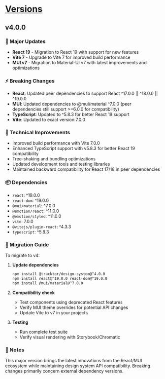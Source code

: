 # [Versions](https://github.com/Tracktor/design-system/releases)

## v4.0.0
### 🎉 Major Updates
- **React 19** - Migration to React 19 with support for new features
- **Vite 7** - Upgrade to Vite 7 for improved build performance
- **MUI v7** - Migration to Material-UI v7 with latest improvements and optimizations

### ⚡ Breaking Changes
- **React**: Updated peer dependencies to support React ^17.0.0 || ^18.0.0 || ^19.0.0
- **MUI**: Updated dependencies to @mui/material ^7.0.0 (peer dependencies still support >=6.0.0 for compatibility)
- **TypeScript**: Updated to ^5.8.3 for better React 19 support
- **Vite**: Updated to exact version 7.0.0

### 🔧 Technical Improvements
- Improved build performance with Vite 7.0.0
- Enhanced TypeScript support with v5.8.3 for better React 19 compatibility
- Tree-shaking and bundling optimizations
- Updated development tools and testing libraries
- Maintained backward compatibility for React 17/18 in peer dependencies

### 📦 Dependencies
- `react`: ^19.0.0
- `react-dom`: ^19.0.0
- `@mui/material`: ^7.0.0
- `@emotion/react`: ^11.0.0
- `@emotion/styled`: ^11.0.0
- `vite`: 7.0.0
- `@vitejs/plugin-react`: ^4.3.3
- `typescript`: ^5.8.3

### 🚨 Migration Guide
To migrate to v4:

1. **Update dependencies**
   ```bash
   npm install @tracktor/design-system@^4.0.0
   npm install react@^19.0.0 react-dom@^19.0.0
   npm install @mui/material@^7.0.0
   ```

2. **Compatibility check**
    - Test components using deprecated React features
    - Verify MUI theme overrides for potential API changes
    - Update Vite to v7 in your projects

3. **Testing**
    - Run complete test suite
    - Verify visual rendering with Storybook/Chromatic

### 📝 Notes
This major version brings the latest innovations from the React/MUI ecosystem while maintaining design system API compatibility. Breaking changes primarily concern external dependency versions.
